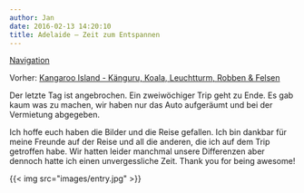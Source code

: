 ```yaml
---
author: Jan
date: 2016-02-13 14:20:10
title: Adelaide – Zeit zum Entspannen
---
```


[Navigation](/posts/30-der-stuart-highway/)

Vorher: [Kangaroo Island - Känguru, Koala, Leuchtturm, Robben & Felsen](../day_14)

Der letzte Tag ist angebrochen. Ein zweiwöchiger Trip geht zu Ende. Es gab kaum
was zu machen, wir haben nur das Auto aufgeräumt und bei der Vermietung
abgegeben.

Ich hoffe euch haben die Bilder und die Reise gefallen. Ich bin dankbar für
meine Freunde auf der Reise und all die anderen, die ich auf dem Trip getroffen
habe. Wir hatten leider manchmal unsere Differenzen aber dennoch hatte ich
einen unvergessliche Zeit. Thank you for being awesome!

{{< img src="images/entry.jpg" >}}
